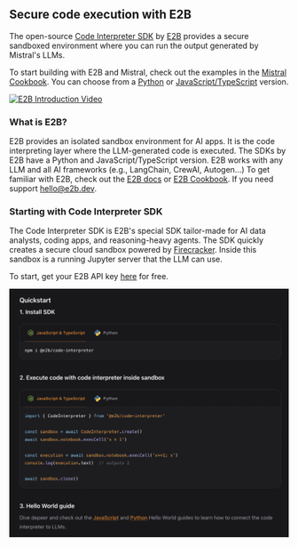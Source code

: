 ## Secure code execution with E2B

The open-source [Code Interpreter SDK](https://github.com/e2b-dev/code-interpreter) by [E2B](https://e2b.dev/docs) provides a secure sandboxed environment where you can run the output generated by Mistral's LLMs. 


To start building with E2B and Mistral, check out the examples in the [Mistral Cookbook](https://github.com/mistralai/cookbook). You can choose from a [Python](LINK_HERE) or [JavaScript/TypeScript](LINK_HERE) version.

[![E2B Introduction Video](http://img.youtube.com/vi/bButR7yNiyg/0.jpg)](http://www.youtube.com/watch?v=bButR7yNiyg)

### What is E2B?

E2B provides an isolated sandbox environment for AI apps. It is the code interpreting layer where the LLM-generated code is executed. The SDKs by E2B have a Python and JavaScript/TypeScript version. E2B works with any LLM and all AI frameworks (e.g., LangChain, CrewAI, Autogen...)
To get familiar with E2B, check out the [E2B docs](https://e2b.dev/docs) or [E2B Cookbook](https://github.com/e2b-dev/e2b-cookbook). If you need support [hello@e2b.dev](mailto:hello@e2b.dev).


### Starting with Code Interpreter SDK
The Code Interpreter SDK is E2B's special SDK tailor-made for AI data analysts, coding apps, and reasoning-heavy agents. The SDK quickly creates a secure cloud sandbox powered by [Firecracker](https://github.com/firecracker-microvm/firecracker). Inside this sandbox is a running Jupyter server that the LLM can use.

To start, get your E2B API key [here](https://e2b.dev/docs/getting-started/api-key) for free. 


[![Example Image](image.png)](https://e2b.dev/docs)
